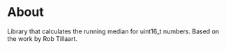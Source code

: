 About
===

Library that calculates the running median for uint16_t numbers.  Based on the
work by Rob Tillaart.
